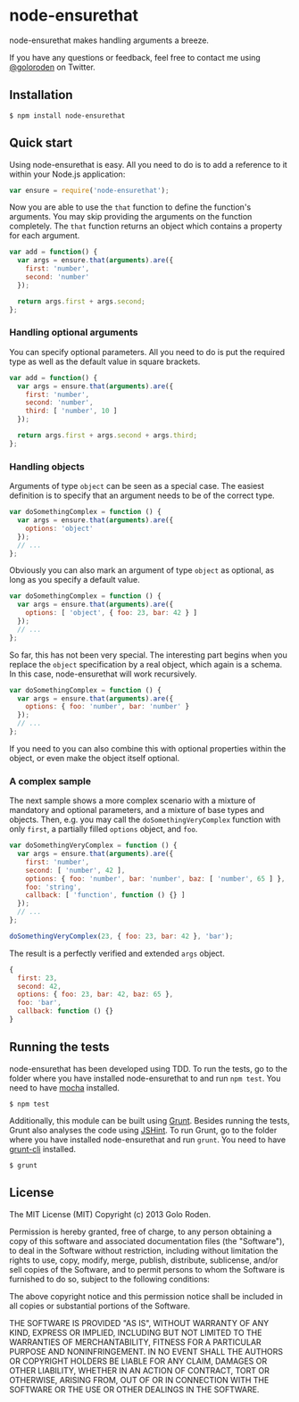 # node-ensurethat

node-ensurethat makes handling arguments a breeze.

If you have any questions or feedback, feel free to contact me using [@goloroden](https://twitter.com/goloroden) on Twitter.

## Installation

    $ npm install node-ensurethat

## Quick start

Using node-ensurethat is easy. All you need to do is to add a reference to it within your Node.js application:

```javascript
var ensure = require('node-ensurethat');
```

Now you are able to use the `that` function to define the function's arguments. You may skip providing the arguments on the function completely. The `that` function returns an object which contains a property for each argument.

```javascript
var add = function() {
  var args = ensure.that(arguments).are({
    first: 'number',
    second: 'number'
  });

  return args.first + args.second;
};
```

### Handling optional arguments

You can specify optional parameters. All you need to do is put the required type as well as the default value in square brackets.

```javascript
var add = function() {
  var args = ensure.that(arguments).are({
    first: 'number',
    second: 'number',
    third: [ 'number', 10 ]
  });

  return args.first + args.second + args.third;
};
```

### Handling objects

Arguments of type `object` can be seen as a special case. The easiest definition is to specify that an argument needs to be of the correct type.

```javascript
var doSomethingComplex = function () {
  var args = ensure.that(arguments).are({
    options: 'object'
  });
  // ...
};
```

Obviously you can also mark an argument of type `object` as optional, as long as you specify a default value.

```javascript
var doSomethingComplex = function () {
  var args = ensure.that(arguments).are({
    options: [ 'object', { foo: 23, bar: 42 } ]
  });
  // ...
};
```

So far, this has not been very special. The interesting part begins when you replace the `object` specification by a real object, which again is a schema. In this case, node-ensurethat will work recursively.

```javascript
var doSomethingComplex = function () {
  var args = ensure.that(arguments).are({
    options: { foo: 'number', bar: 'number' }
  });
  // ...
};
```

If you need to you can also combine this with optional properties within the object, or even make the object itself optional.

### A complex sample

The next sample shows a more complex scenario with a mixture of mandatory and optional parameters, and a mixture of base types and objects. Then, e.g. you may call the `doSomethingVeryComplex` function with only `first`, a partially filled `options` object, and `foo`.

```javascript
var doSomethingVeryComplex = function () {
  var args = ensure.that(arguments).are({
    first: 'number',
    second: [ 'number', 42 ],
    options: { foo: 'number', bar: 'number', baz: [ 'number', 65 ] },
    foo: 'string',
    callback: [ 'function', function () {} ]
  });
  // ...
};

doSomethingVeryComplex(23, { foo: 23, bar: 42 }, 'bar');
```

The result is a perfectly verified and extended `args` object.

```javascript
{
  first: 23,
  second: 42,
  options: { foo: 23, bar: 42, baz: 65 },
  foo: 'bar',
  callback: function () {}
}
```

## Running the tests

node-ensurethat has been developed using TDD. To run the tests, go to the folder where you have installed node-ensurethat to and run `npm test`. You need to have [mocha](https://github.com/visionmedia/mocha) installed.

    $ npm test

Additionally, this module can be built using [Grunt](http://gruntjs.com/). Besides running the tests, Grunt also analyses the code using [JSHint](http://www.jshint.com/). To run Grunt, go to the folder where you have installed node-ensurethat and run `grunt`. You need to have [grunt-cli](https://github.com/gruntjs/grunt-cli) installed.

    $ grunt

## License

The MIT License (MIT)
Copyright (c) 2013 Golo Roden.
 
Permission is hereby granted, free of charge, to any person obtaining a copy of this software and associated documentation files (the "Software"), to deal in the Software without restriction, including without limitation the rights to use, copy, modify, merge, publish, distribute, sublicense, and/or sell copies of the Software, and to permit persons to whom the Software is furnished to do so, subject to the following conditions:
 
The above copyright notice and this permission notice shall be included in all copies or substantial portions of the Software.
 
THE SOFTWARE IS PROVIDED "AS IS", WITHOUT WARRANTY OF ANY KIND, EXPRESS OR IMPLIED, INCLUDING BUT NOT LIMITED TO THE WARRANTIES OF MERCHANTABILITY, FITNESS FOR A PARTICULAR PURPOSE AND NONINFRINGEMENT. IN NO EVENT SHALL THE AUTHORS OR COPYRIGHT HOLDERS BE LIABLE FOR ANY CLAIM, DAMAGES OR OTHER LIABILITY, WHETHER IN AN ACTION OF CONTRACT, TORT OR OTHERWISE, ARISING FROM, OUT OF OR IN CONNECTION WITH THE SOFTWARE OR THE USE OR OTHER DEALINGS IN THE SOFTWARE.
